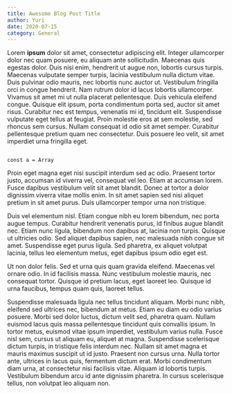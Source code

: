 ```yaml
---
title: Awesome Blog Post Title
author: Yuri
date: 2020-07-15
category: General
---
```


Lorem **ipsum** dolor sit amet, consectetur adipiscing elit. Integer ullamcorper dolor nec quam posuere, eu aliquam ante sollicitudin. Maecenas quis egestas dolor. Duis nisi enim, hendrerit ut augue non, lobortis cursus turpis. Maecenas vulputate semper turpis, lacinia vestibulum nulla dictum vitae. Duis pulvinar odio mauris, nec lobortis nunc auctor ut. Vestibulum fringilla orci in congue hendrerit. Nam rutrum dolor id lacus lobortis ullamcorper. Vivamus sit amet mi ut nulla placerat pellentesque. Duis vehicula eleifend congue. Quisque elit ipsum, porta condimentum porta sed, auctor sit amet risus. Curabitur nec est tempus, venenatis mi id, tincidunt elit. Suspendisse vulputate eget tellus at feugiat. Proin molestie eros at sem molestie, sed rhoncus sem cursus. Nullam consequat id odio sit amet semper. Curabitur pellentesque pretium quam nec consectetur. Duis posuere leo velit, sit amet imperdiet urna fringilla eget.

<code>
const a = Array
</code>

Proin eget magna eget nisi suscipit interdum sed ac odio. Praesent tortor justo, accumsan id viverra vel, consequat vel leo. Etiam at accumsan lorem. Fusce dapibus vestibulum velit sit amet blandit. Donec at tortor a dolor dignissim viverra vitae mollis enim. In sit amet sapien sed nisi aliquet pretium in sit amet purus. Duis ullamcorper tempor urna non tristique.

Duis vel elementum nisl. Etiam congue nibh eu lorem bibendum, nec porta augue tempus. Curabitur hendrerit venenatis purus, id finibus augue blandit nec. Etiam nunc ligula, bibendum non dapibus at, lacinia non turpis. Quisque ut ultricies odio. Sed aliquet dapibus sapien, nec malesuada nibh congue sit amet. Suspendisse eget purus ligula. Sed pharetra, ex aliquet volutpat lacinia, tellus leo elementum metus, eget dapibus ipsum odio eget est.

Ut non dolor felis. Sed et urna quis quam gravida eleifend. Maecenas vel ornare odio. In id facilisis massa. Nunc vestibulum molestie mauris, nec consequat tortor. Quisque id pretium lacus, eget laoreet leo. Quisque id urna faucibus, tempus quam quis, laoreet tellus.

Suspendisse malesuada ligula nec tellus tincidunt aliquam. Morbi nunc nibh, eleifend sed ultrices nec, bibendum at metus. Etiam eu diam eu odio varius posuere. Morbi sed dolor luctus, dictum velit sed, pharetra quam. Nullam euismod lacus quis massa pellentesque tincidunt quis convallis ipsum. In tortor metus, euismod vitae ipsum imperdiet, vestibulum varius nulla. Fusce nisl sem, cursus ut aliquam eu, aliquet at magna. Suspendisse scelerisque dictum turpis, in tristique felis interdum nec. Nullam sit amet magna et mauris maximus suscipit ut id justo. Praesent non cursus urna. Nulla tortor ante, ultrices in lacus quis, fermentum dictum erat. Morbi condimentum diam urna, at consectetur nisi facilisis vitae. Aliquam id lobortis turpis. Vestibulum bibendum arcu id ante dignissim pharetra. In cursus scelerisque tellus, non volutpat leo aliquam non.
